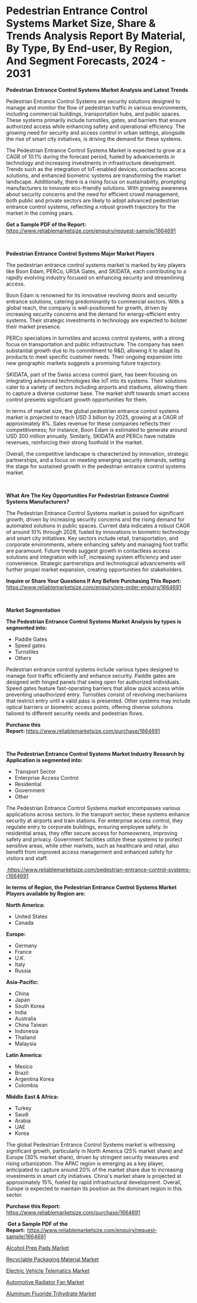 <p><h1>Pedestrian Entrance Control Systems Market Size, Share & Trends Analysis Report By Material, By Type, By End-user, By Region, And Segment Forecasts, 2024 - 2031</h1></p><p><strong>Pedestrian Entrance Control Systems Market Analysis and Latest Trends</strong></p>
<p><p>Pedestrian Entrance Control Systems are security solutions designed to manage and monitor the flow of pedestrian traffic in various environments, including commercial buildings, transportation hubs, and public spaces. These systems primarily include turnstiles, gates, and barriers that ensure authorized access while enhancing safety and operational efficiency. The growing need for security and access control in urban settings, alongside the rise of smart city initiatives, is driving the demand for these systems.</p><p>The Pedestrian Entrance Control Systems Market is expected to grow at a CAGR of 10.1% during the forecast period, fueled by advancements in technology and increasing investments in infrastructure development. Trends such as the integration of IoT-enabled devices, contactless access solutions, and enhanced biometric systems are transforming the market landscape. Additionally, there is a rising focus on sustainability, prompting manufacturers to innovate eco-friendly solutions. With growing awareness about security concerns and the need for efficient crowd management, both public and private sectors are likely to adopt advanced pedestrian entrance control systems, reflecting a robust growth trajectory for the market in the coming years.</p></p>
<p><strong>Get a Sample PDF of the Report:&nbsp;</strong> <a href="https://www.reliablemarketsize.com/enquiry/request-sample/1664691?utm_campaign=1838&utm_medium=2&utm_source=Github&utm_content=ia&utm_term=09122024&utm_id=pedestrian-entrance-control-systems">https://www.reliablemarketsize.com/enquiry/request-sample/1664691</a></p>
<p>&nbsp;</p>
<p><strong>Pedestrian Entrance Control Systems Major Market Players</strong></p>
<p><p>The pedestrian entrance control systems market is marked by key players like Boon Edam, PERCo, URSA Gates, and SKIDATA, each contributing to a rapidly evolving industry focused on enhancing security and streamlining access.</p><p>Boon Edam is renowned for its innovative revolving doors and security entrance solutions, catering predominantly to commercial sectors. With a global reach, the company is well-positioned for growth, driven by increasing security concerns and the demand for energy-efficient entry systems. Their strategic investments in technology are expected to bolster their market presence.</p><p>PERCo specializes in turnstiles and access control systems, with a strong focus on transportation and public infrastructure. The company has seen substantial growth due to its commitment to R&D, allowing it to adapt its products to meet specific customer needs. Their ongoing expansion into new geographic markets suggests a promising future trajectory.</p><p>SKIDATA, part of the Swiss access control giant, has been focusing on integrating advanced technologies like IoT into its systems. Their solutions cater to a variety of sectors including airports and stadiums, allowing them to capture a diverse customer base. The market shift towards smart access control presents significant growth opportunities for them.</p><p>In terms of market size, the global pedestrian entrance control systems market is projected to reach USD 3 billion by 2025, growing at a CAGR of approximately 8%. Sales revenue for these companies reflects their competitiveness; for instance, Boon Edam is estimated to generate around USD 300 million annually. Similarly, SKIDATA and PERCo have notable revenues, reinforcing their strong foothold in the market.</p><p>Overall, the competitive landscape is characterized by innovation, strategic partnerships, and a focus on meeting emerging security demands, setting the stage for sustained growth in the pedestrian entrance control systems market.</p></p>
<p>&nbsp;</p>
<p><strong>What Are The Key Opportunities For Pedestrian Entrance Control Systems Manufacturers?</strong></p>
<p><p>The Pedestrian Entrance Control Systems market is poised for significant growth, driven by increasing security concerns and the rising demand for automated solutions in public spaces. Current data indicates a robust CAGR of around 10% through 2028, fueled by innovations in biometric technology and smart city initiatives. Key sectors include retail, transportation, and corporate environments, where enhancing safety and managing foot traffic are paramount. Future trends suggest growth in contactless access solutions and integration with IoT, increasing system efficiency and user convenience. Strategic partnerships and technological advancements will further propel market expansion, creating opportunities for stakeholders.</p></p>
<p><strong>Inquire or Share Your Questions If Any Before Purchasing This Report:</strong> <a href="https://www.reliablemarketsize.com/enquiry/pre-order-enquiry/1664691?utm_campaign=1838&utm_medium=2&utm_source=Github&utm_content=ia&utm_term=09122024&utm_id=pedestrian-entrance-control-systems">https://www.reliablemarketsize.com/enquiry/pre-order-enquiry/1664691</a></p>
<p>&nbsp;</p>
<p><strong>Market Segmentation</strong></p>
<p><strong>The Pedestrian Entrance Control Systems Market Analysis by types is segmented into:</strong></p>
<p><ul><li>Paddle Gates</li><li>Speed gates</li><li>Turnstiles</li><li>Others</li></ul></p>
<p><p>Pedestrian entrance control systems include various types designed to manage foot traffic efficiently and enhance security. Paddle gates are designed with hinged panels that swing open for authorized individuals. Speed gates feature fast-operating barriers that allow quick access while preventing unauthorized entry. Turnstiles consist of revolving mechanisms that restrict entry until a valid pass is presented. Other systems may include optical barriers or biometric access points, offering diverse solutions tailored to different security needs and pedestrian flows.</p></p>
<p><strong>Purchase this Report:&nbsp;</strong><a href="https://www.reliablemarketsize.com/purchase/1664691?utm_campaign=1838&utm_medium=2&utm_source=Github&utm_content=ia&utm_term=09122024&utm_id=pedestrian-entrance-control-systems">https://www.reliablemarketsize.com/purchase/1664691</a></p>
<p>&nbsp;</p>
<p><strong>The Pedestrian Entrance Control Systems Market Industry Research by Application is segmented into:</strong></p>
<p><ul><li>Transport Sector</li><li>Enterprise Access Control</li><li>Residential</li><li>Government</li><li>Other</li></ul></p>
<p><p>The Pedestrian Entrance Control Systems market encompasses various applications across sectors. In the transport sector, these systems enhance security at airports and train stations. For enterprise access control, they regulate entry to corporate buildings, ensuring employee safety. In residential areas, they offer secure access for homeowners, improving safety and privacy. Government facilities utilize these systems to protect sensitive areas, while other markets, such as healthcare and retail, also benefit from improved access management and enhanced safety for visitors and staff.</p></p>
<p><a href="https://www.reliablemarketsize.com/pedestrian-entrance-control-systems-r1664691?utm_campaign=1838&utm_medium=2&utm_source=Github&utm_content=ia&utm_term=09122024&utm_id=pedestrian-entrance-control-systems">&nbsp;https://www.reliablemarketsize.com/pedestrian-entrance-control-systems-r1664691</a></p>
<p><strong>In terms of Region, the Pedestrian Entrance Control Systems Market Players available by Region are:</strong></p>
<p>
    <p> <strong> North America: </strong>
        <ul>
            <li>United States</li>
            <li>Canada</li>
        </ul>
        </p> 
    <p> <strong> Europe: </strong>
        <ul>
            <li>Germany</li>
            <li>France</li>
            <li>U.K.</li>
            <li>Italy</li>
            <li>Russia</li>
        </ul>
        </p> 
    <p> <strong> Asia-Pacific: </strong>
        <ul>
            <li>China</li>
            <li>Japan</li>
            <li>South Korea</li>
            <li>India</li>
            <li>Australia</li>
            <li>China Taiwan</li>
            <li>Indonesia</li>
            <li>Thailand</li>
            <li>Malaysia</li>
        </ul>
        </p> 
    <p> <strong> Latin America: </strong>
        <ul>
            <li>Mexico</li>
            <li>Brazil</li>
            <li>Argentina Korea</li>
            <li>Colombia</li>
        </ul>
        </p> 
    <p> <strong> Middle East & Africa: </strong>
        <ul>
            <li>Turkey</li>
            <li>Saudi</li>
            <li>Arabia</li>
            <li>UAE</li>
            <li>Korea</li>
        </ul>
    </p>
    </p>
<p><p>The global Pedestrian Entrance Control Systems market is witnessing significant growth, particularly in North America (25% market share) and Europe (30% market share), driven by stringent security measures and rising urbanization. The APAC region is emerging as a key player, anticipated to capture around 20% of the market share due to increasing investments in smart city initiatives. China's market share is projected at approximately 15%, fueled by rapid infrastructural development. Overall, Europe is expected to maintain its position as the dominant region in this sector.</p></p>
<p><strong>Purchase this Report: </strong><a href="https://www.reliablemarketsize.com/purchase/1664691?utm_campaign=1838&utm_medium=2&utm_source=Github&utm_content=ia&utm_term=09122024&utm_id=pedestrian-entrance-control-systems">https://www.reliablemarketsize.com/purchase/1664691</a></p>
<p>&nbsp;<strong>Get a Sample PDF of the Report:&nbsp;&nbsp;</strong><a href="https://www.reliablemarketsize.com/enquiry/request-sample/1664691?utm_campaign=1838&utm_medium=2&utm_source=Github&utm_content=ia&utm_term=09122024&utm_id=pedestrian-entrance-control-systems">https://www.reliablemarketsize.com/enquiry/request-sample/1664691</a></p>
<p><strong></strong></p>
<p><p><a href="https://www.linkedin.com/pulse/in-depth-analysis-global-alcohol-prep-pads-market-scope-ujnyf?utm_campaign=1838&utm_medium=2&utm_source=Github&utm_content=ia&utm_term=09122024&utm_id=pedestrian-entrance-control-systems">Alcohol Prep Pads Market</a></p><p><a href="https://www.linkedin.com/pulse/study-recyclable-packaging-material-market-offeringdata-concerning-iheqf?utm_campaign=1838&utm_medium=2&utm_source=Github&utm_content=ia&utm_term=09122024&utm_id=pedestrian-entrance-control-systems">Recyclable Packaging Material Market</a></p><p><a href="https://www.linkedin.com/pulse/global-electric-vehicle-telematics-market-comprehensive-analysis-bsyue?utm_campaign=1838&utm_medium=2&utm_source=Github&utm_content=ia&utm_term=09122024&utm_id=pedestrian-entrance-control-systems">Electric Vehicle Telematics Market</a></p><p><a href="https://www.linkedin.com/pulse/providing-both-historical-trends-future-projections-automotive-vaiye?utm_campaign=1838&utm_medium=2&utm_source=Github&utm_content=ia&utm_term=09122024&utm_id=pedestrian-entrance-control-systems">Automotive Radiator Fan Market</a></p><p><a href="https://www.linkedin.com/pulse/aluminum-fluoride-trihydrate-market-size-cagr-43-current-development-nctmf?utm_campaign=1838&utm_medium=2&utm_source=Github&utm_content=ia&utm_term=09122024&utm_id=pedestrian-entrance-control-systems">Aluminum Fluoride Trihydrate Market</a></p></p>